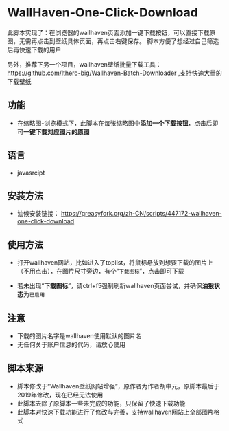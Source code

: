 # WallHaven-One-Click-Download
此脚本实现了：在浏览器的wallhaven页面添加一键下载按钮，可以直接下载原图，无需再点击到壁纸具体页面，再点击右键保存。
脚本方便了想经过自己筛选后再快速下载的用户
 
另外，推荐下另一个项目，wallhaven壁纸批量下载工具：https://github.com/lthero-big/Wallhaven-Batch-Downloader  ,支持快速大量的下载壁纸



## 功能

* 在缩略图-浏览模式下，此脚本在每张缩略图中**添加一个下载按钮**，点击后即可**一键下载对应图片的原图**
 
 

## 语言

* javasrcipt

  

## 安装方法

* 油候安装链接： https://greasyfork.org/zh-CN/scripts/447172-wallhaven-one-click-download  




## 使用方法

* 打开wallhaven网站，比如进入了toplist，将鼠标悬放到想要下载的图片上（不用点击），在图片尺寸旁边，有个“`下载图标`”，点击即可下载

* 若未出现“**下载图标**”，请ctrl+f5强制刷新wallhaven页面尝试，并确保**油猴状态**为`已启用`




## 注意

* 下载的图片名字是wallhaven使用默认的图片名
* 无任何关于账户信息的代码，请放心使用
   


## 脚本来源

* 脚本修改于“Wallhaven壁纸网站增强”，原作者为作者胡中元，原脚本最后于2019年修改，现在已经无法使用
* 此脚本去除了原脚本一些未完成的功能，只保留了快速下载功能
* 此脚本对快速下载功能进行了修改与完善，支持wallhaven网站上全部图片格式
